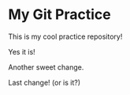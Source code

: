 
# My Git Practice

This is my cool practice repository!

Yes it is!

Another sweet change.

Last change! (or is it?)
